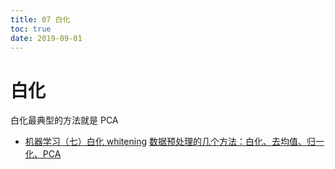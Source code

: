 ```yaml
---
title: 07 白化
toc: true
date: 2019-09-01
---
```

# 白化

白化最典型的方法就是 PCA

- [机器学习（七）白化 whitening](https://blog.csdn.net/hjimce/article/details/50864602)
[数据预处理的几个方法：白化、去均值、归一化、PCA](https://blog.csdn.net/zkp_987/article/details/78684855)

